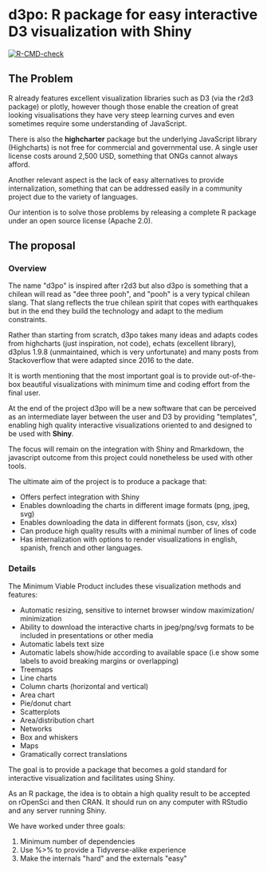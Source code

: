 # d3po: R package for easy interactive D3 visualization with Shiny

<!-- badges: start -->
[![R-CMD-check](https://github.com/pachadotdev/d3po/workflows/R-CMD-check/badge.svg)](https://github.com/pachadotdev/d3po/actions)
<!-- badges: end -->
  
## The Problem

R already features excellent visualization libraries such as D3 (via the r2d3 
package) or plotly, however though those enable the creation of great looking 
visualisations they have very steep learning curves and even sometimes require 
some understanding of JavaScript. 

There is also the **highcharter** package but the underlying JavaScript library 
(Highcharts) is not free for commercial and governmental use. A single user 
license costs around 2,500 USD, something that ONGs cannot always afford.

Another relevant aspect is the lack of easy alternatives to provide 
internalization, something that can be addressed easily in a community project 
due to the variety of languages.

Our intention is to solve those problems by releasing a complete R package under
an open source license (Apache 2.0).

## The proposal

### Overview

The name "d3po" is inspired after r2d3 but also d3po is something that a chilean
will read as "dee three pooh", and "pooh" is a very typical chilean slang. That 
slang reflects the true chilean spirit that copes with earthquakes but in the 
end they build the technology and adapt to the medium constraints.

Rather than starting from scratch, d3po takes many ideas and adapts codes 
from highcharts (just inspiration, not code), echats (excellent library), 
d3plus 1.9.8 (unmaintained, which is very unfortunate) and many posts from
Stackoverflow that were adapted since 2016 to the date.

It is worth mentioning that the most important goal is to provide out-of-the-box
beautiful visualizations with minimum time and coding effort from the final 
user.

At the end of the project d3po will be a new software that can be perceived as 
an intermediate layer between the user and D3 by providing "templates", 
enabling high quality interactive visualizations oriented to and designed to be 
used with **Shiny**.

The focus will remain on the integration with Shiny and Rmarkdown, the 
javascript outcome from this project could nonetheless be used with other tools.

The ultimate aim of the project is to produce a package that:

* Offers perfect integration with Shiny
* Enables downloading the charts in different image formats (png, jpeg, svg)
* Enables downloading the data in different formats (json, csv, xlsx)
* Can produce high quality results with a minimal number of lines of code
* Has internalization with options to render visualizations in english, spanish,
  french and other languages.

### Details
  
The Minimum Viable Product includes these visualization methods and features:

* Automatic resizing, sensitive to internet browser window maximization/
  minimization
* Ability to download the interactive charts in jpeg/png/svg formats to be 
  included in presentations or other media
* Automatic labels text size
* Automatic labels show/hide according to available space (i.e show some labels 
  to avoid breaking margins or overlapping)
* Treemaps
* Line charts
* Column charts (horizontal and vertical)
* Area chart
* Pie/donut chart
* Scatterplots
* Area/distribution chart
* Networks
* Box and whiskers
* Maps
* Gramatically correct translations

The goal is to provide a package that becomes a gold standard for interactive 
visualization and facilitates using Shiny.

As an R package, the idea is to obtain a high quality result to be accepted on 
rOpenSci and then CRAN. It should run on any computer with RStudio and any 
server running Shiny.

We have worked under three goals:

1. Minimum number of dependencies
2. Use %>% to provide a Tidyverse-alike experience
3. Make the internals "hard" and the externals "easy"
